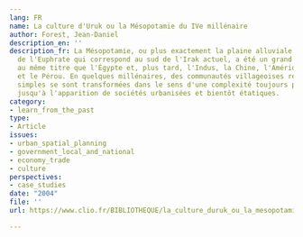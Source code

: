 ```yaml
---
lang: FR
name: La culture d'Uruk ou la Mésopotamie du IVe millénaire
author: Forest, Jean-Daniel
description_en: ''
description_fr: La Mésopotamie, ou plus exactement la plaine alluviale du Tigre et
  de l'Euphrate qui correspond au sud de l'Irak actuel, a été un grand foyer évolutif,
  au même titre que l'Égypte et, plus tard, l'Indus, la Chine, l'Amérique centrale
  et le Pérou. En quelques millénaires, des communautés villageoises relativement
  simples se sont transformées dans le sens d'une complexité toujours plus grande,
  jusqu'à l'apparition de sociétés urbanisées et bientôt étatiques.
category:
- learn_from_the_past
type:
- Article
issues:
- urban_spatial_planning
- government_local_and_national
- economy_trade
- culture
perspectives:
- case_studies
date: "2004"
file: ''
url: https://www.clio.fr/BIBLIOTHEQUE/la_culture_duruk_ou_la_mesopotamie_du_ive_millenaire.asp

---
```

